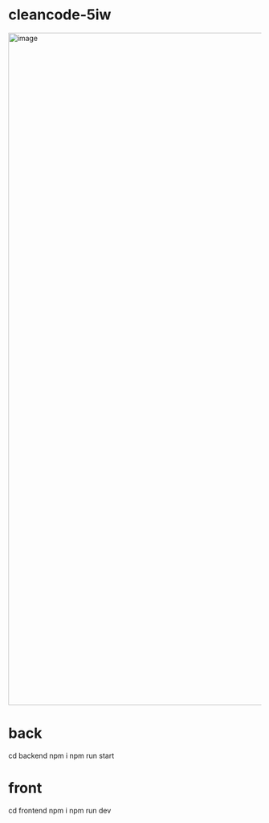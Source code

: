 # cleancode-5iw
<img width="1337" alt="image" src="https://github.com/benjaminli7/cleancode-5iw/assets/70692749/838b4a2f-2d61-483a-94dc-9262f4f48731">


# back
cd backend 
npm i 
npm run start

# front
cd frontend
npm i 
npm run dev


